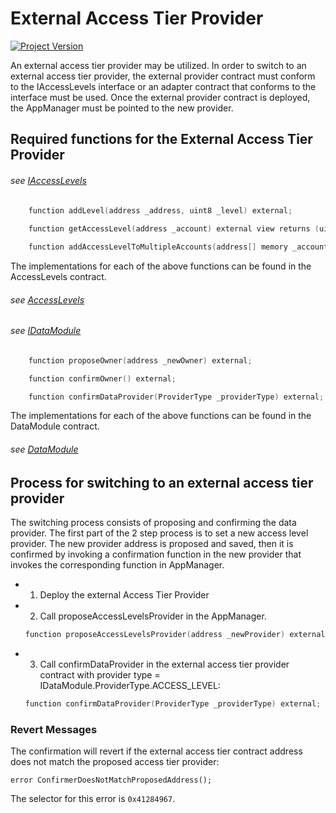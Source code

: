 # External Access Tier Provider
[![Project Version][version-image]][version-url]

An external access tier provider may be utilized. In order to switch to an external access tier provider, the external provider contract must conform to the IAccessLevels interface or an adapter contract that conforms to the interface must be used. Once the external provider contract is deployed, the AppManager must be pointed to the new provider.

## Required functions for the External Access Tier Provider

###### *see [IAccessLevels](../../../client/application/data/IAccessLevels.sol)*

```c
    function addLevel(address _address, uint8 _level) external;
    
    function getAccessLevel(address _account) external view returns (uint8);

    function addAccessLevelToMultipleAccounts(address[] memory _accounts, uint8 _level) external;
```

The implementations for each of the above functions can be found in the AccessLevels contract.

###### *see [AccessLevels](../../../client/application/data/AccessLevels.sol)*

###### *see [IDataModule](../../../client/application/data/IDataModule.sol)*

```c
    function proposeOwner(address _newOwner) external;

    function confirmOwner() external;

    function confirmDataProvider(ProviderType _providerType) external;
```

The implementations for each of the above functions can be found in the DataModule contract.

###### *see [DataModule](../../../client/application/data/DataModule.sol)*

## Process for switching to an external access tier provider

The switching process consists of proposing and confirming the data provider. The first part of the 2 step process is to set a new access level provider. The new provider address is proposed and saved, then it is confirmed by invoking a confirmation function in the new provider that invokes the corresponding function in AppManager.

- 1. Deploy the external Access Tier Provider
- 2. Call proposeAccessLevelsProvider in the AppManager.
    ```c
    function proposeAccessLevelsProvider(address _newProvider) external onlyRole(APP_ADMIN_ROLE);
    ```
- 3. Call confirmDataProvider in the external access tier provider contract with provider type = IDataModule.ProviderType.ACCESS_LEVEL:
    ```c
    function confirmDataProvider(ProviderType _providerType) external;
    ```
    
### Revert Messages

The confirmation will revert if the external access tier contract address does not match the proposed access tier provider: 

```
error ConfirmerDoesNotMatchProposedAddress();
```
The selector for this error is `0x41284967`.

<!-- These are the header links -->
[version-image]: https://img.shields.io/badge/Version-1.1.0-brightgreen?style=for-the-badge&logo=appveyor
[version-url]: https://github.com/thrackle-io/Tron